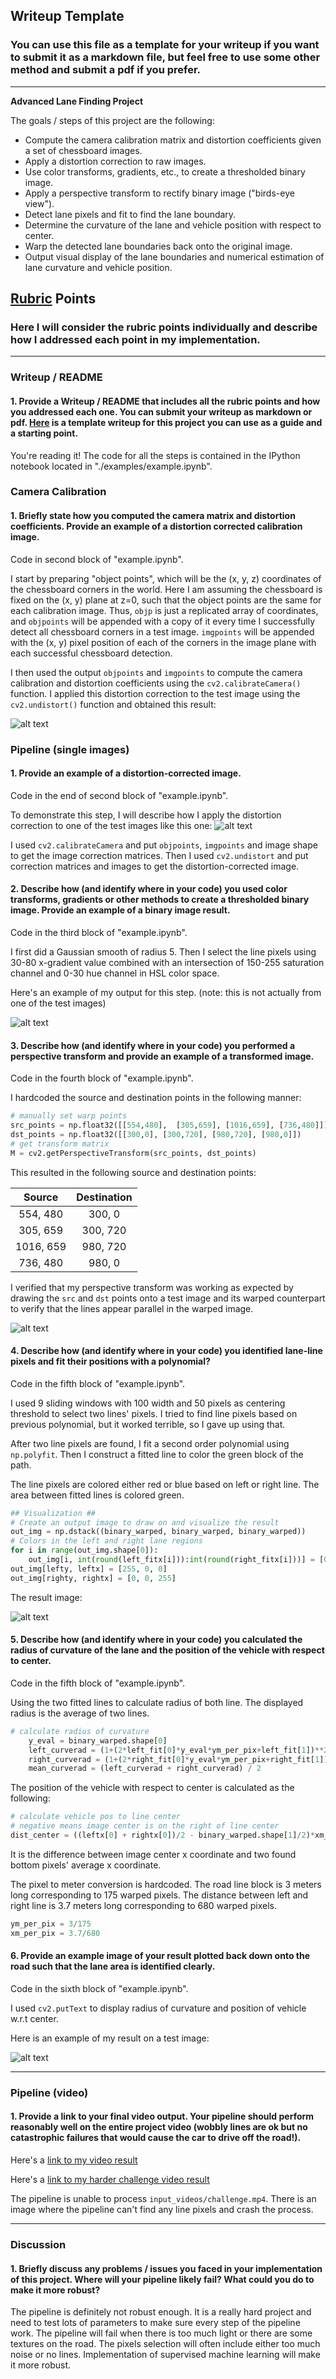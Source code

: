 ## Writeup Template

### You can use this file as a template for your writeup if you want to submit it as a markdown file, but feel free to use some other method and submit a pdf if you prefer.

---

**Advanced Lane Finding Project**

The goals / steps of this project are the following:

* Compute the camera calibration matrix and distortion coefficients given a set of chessboard images.
* Apply a distortion correction to raw images.
* Use color transforms, gradients, etc., to create a thresholded binary image.
* Apply a perspective transform to rectify binary image ("birds-eye view").
* Detect lane pixels and fit to find the lane boundary.
* Determine the curvature of the lane and vehicle position with respect to center.
* Warp the detected lane boundaries back onto the original image.
* Output visual display of the lane boundaries and numerical estimation of lane curvature and vehicle position.

[//]: # (Image References)

[image1]: ./output_images/undistor20.png "Undistorted"
[image2]: ./output_images/test_undistort3.jpg "Road Transformed"
[image3]: ./output_images/color_binary2.jpg "Binary Example"
[image4]: ./output_images/warped2.jpg "Warp Example"
[image5]: ./output_images/measured2.jpg "Fit Visual"
[image6]: ./output_images/test1.jpg "Output"
[video1]: ./output_videos/project_video.mp4 "Video"

## [Rubric](https://review.udacity.com/#!/rubrics/571/view) Points

### Here I will consider the rubric points individually and describe how I addressed each point in my implementation.  

---

### Writeup / README

#### 1. Provide a Writeup / README that includes all the rubric points and how you addressed each one.  You can submit your writeup as markdown or pdf.  [Here](https://github.com/udacity/CarND-Advanced-Lane-Lines/blob/master/writeup_template.md) is a template writeup for this project you can use as a guide and a starting point.  

You're reading it! The code for all the steps is contained in the IPython notebook located in "./examples/example.ipynb".  

### Camera Calibration

#### 1. Briefly state how you computed the camera matrix and distortion coefficients. Provide an example of a distortion corrected calibration image.

Code in second block of "example.ipynb".

I start by preparing "object points", which will be the (x, y, z) coordinates of the chessboard corners in the world. Here I am assuming the chessboard is fixed on the (x, y) plane at z=0, such that the object points are the same for each calibration image.  Thus, `objp` is just a replicated array of coordinates, and `objpoints` will be appended with a copy of it every time I successfully detect all chessboard corners in a test image.  `imgpoints` will be appended with the (x, y) pixel position of each of the corners in the image plane with each successful chessboard detection.  

I then used the output `objpoints` and `imgpoints` to compute the camera calibration and distortion coefficients using the `cv2.calibrateCamera()` function.  I applied this distortion correction to the test image using the `cv2.undistort()` function and obtained this result: 

![alt text][image1]

### Pipeline (single images)

#### 1. Provide an example of a distortion-corrected image.

Code in the end of second block of "example.ipynb".

To demonstrate this step, I will describe how I apply the distortion correction to one of the test images like this one:
![alt text][image2]

I used `cv2.calibrateCamera` and put `objpoints`, `imgpoints` and image shape to get the image correction matrices. Then I used `cv2.undistort` and put correction matrices and images to get the distortion-corrected image.

#### 2. Describe how (and identify where in your code) you used color transforms, gradients or other methods to create a thresholded binary image.  Provide an example of a binary image result.

Code in the third block of "example.ipynb".

I first did a Gaussian smooth of radius 5. Then I select the line pixels using 30-80 x-gradient value combined with an intersection of 150-255 saturation channel and 0-30 hue channel in HSL color space.

Here's an example of my output for this step.  (note: this is not actually from one of the test images)

![alt text][image3]

#### 3. Describe how (and identify where in your code) you performed a perspective transform and provide an example of a transformed image.

Code in the fourth block of "example.ipynb".

I hardcoded the source and destination points in the following manner:

```python
# manually set warp points
src_points = np.float32([[554,480],  [305,659], [1016,659], [736,480]])
dst_points = np.float32([[300,0], [300,720], [980,720], [980,0]])
# get transform matrix
M = cv2.getPerspectiveTransform(src_points, dst_points)
```

This resulted in the following source and destination points:

| Source        | Destination   | 
|:-------------:|:-------------:| 
| 554, 480      | 300, 0        | 
| 305, 659      | 300, 720      |
| 1016, 659     | 980, 720      |
| 736, 480      | 980, 0        |

I verified that my perspective transform was working as expected by drawing the `src` and `dst` points onto a test image and its warped counterpart to verify that the lines appear parallel in the warped image.

![alt text][image4]

#### 4. Describe how (and identify where in your code) you identified lane-line pixels and fit their positions with a polynomial?

Code in the fifth block of "example.ipynb".

I used 9 sliding windows with 100 width and 50 pixels as centering threshold to select two lines' pixels. I tried to find line pixels based on previous polynomial, but it worked terrible, so I gave up using that.

After two line pixels are found, I fit a second order polynomial using `np.polyfit`. Then I construct a fitted line to color the green block of the path.

The line pixels are colored either red or blue based on left or right line. The area between fitted lines is colored green.

```python
## Visualization ##
# Create an output image to draw on and visualize the result
out_img = np.dstack((binary_warped, binary_warped, binary_warped))
# Colors in the left and right lane regions
for i in range(out_img.shape[0]):
    out_img[i, int(round(left_fitx[i])):int(round(right_fitx[i]))] = [0,255,0]
out_img[lefty, leftx] = [255, 0, 0]
out_img[righty, rightx] = [0, 0, 255]
```

The result image:

![alt text][image5]



#### 5. Describe how (and identify where in your code) you calculated the radius of curvature of the lane and the position of the vehicle with respect to center.

Code in the fifth block of "example.ipynb".

Using the two fitted lines to calculate radius of both line. The displayed radius is the average of two lines.

```python
# calculate radius of curvature
    y_eval = binary_warped.shape[0]
    left_curverad = (1+(2*left_fit[0]*y_eval*ym_per_pix+left_fit[1])**2)**1.5/abs(2*left_fit[0])  ## Implement the calculation of the left line here
    right_curverad = (1+(2*right_fit[0]*y_eval*ym_per_pix+right_fit[1])**2)**1.5/abs(2*right_fit[0])  ## Implement the calculation of the right line here
    mean_curverad = (left_curverad + right_curverad) / 2
```

The position of the vehicle with respect to center is calculated as the following:

```python
# calculate vehicle pos to line center
# negative means image center is on the right of line center
dist_center = ((leftx[0] + rightx[0])/2 - binary_warped.shape[1]/2)*xm_per_pix
```

It is the difference between image center x coordinate and two found bottom pixels' average x coordinate.

The pixel to meter conversion is hardcoded. The road line block is 3 meters long corresponding to 175 warped pixels. The distance between left and right line is 3.7 meters long corresponding to 680 warped pixels.

```python
ym_per_pix = 3/175
xm_per_pix = 3.7/680
```

#### 6. Provide an example image of your result plotted back down onto the road such that the lane area is identified clearly.

Code in the sixth block of "example.ipynb".

I used `cv2.putText` to display radius of curvature and position of vehicle w.r.t center.

Here is an example of my result on a test image:

![alt text][image6]

---

### Pipeline (video)

#### 1. Provide a link to your final video output.  Your pipeline should perform reasonably well on the entire project video (wobbly lines are ok but no catastrophic failures that would cause the car to drive off the road!).

Here's a [link to my video result](../output_videos/project_video.mp4)

Here's a [link to my harder challenge video result](../output_videos/harder_challenge_video.mp4)

The pipeline is unable to process `input_videos/challenge.mp4`. There is an image where the pipeline can't find any line pixels and crash the process.

---

### Discussion

#### 1. Briefly discuss any problems / issues you faced in your implementation of this project.  Where will your pipeline likely fail?  What could you do to make it more robust?

The pipeline is definitely not robust enough. It is a really hard project and need to test lots of parameters to make sure every step of the pipeline work. The pipeline will fail when there is too much light or there are some textures on the road. The pixels selection will often include either too much noise or no lines. Implementation of supervised machine learning will make it more robust.